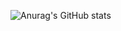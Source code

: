 ![Anurag's GitHub stats](https://github-readme-stats.vercel.app/api?username=songjianet1&show_icons=true&theme=vue)

